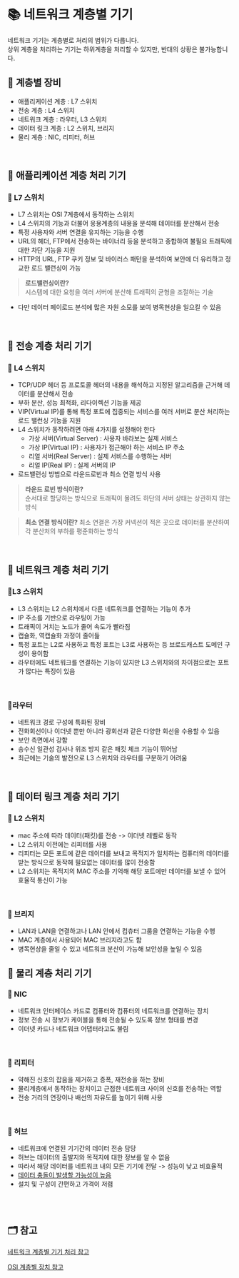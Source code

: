 # 📚 네트워크 계층별 기기
네트워크 기기는 계층별로 처리의 범위가 다릅니다.    
상위 계층을 처리하는 기기는 하위계층을 처리할 수 있지만, 반대의 상황은 불가능합니다. 

## 📖 계층별 장비
- 애플리케이션 계층 : L7 스위치
- 전송 계층 : L4 스위치
- 네트워크 계층 : 라우터, L3 스위치
- 데이터 링크 계층 : L2 스위치, 브리지
- 물리 계층 : NIC, 리피터, 허브

</br>

## 📖 애플리케이션 계층 처리 기기
### 📍 L7 스위치
- L7 스위치는 OSI 7계층에서 동작하는 스위치   
- L4 스위치의 기능과 더불어 응용계층의 내용을 분석해 데이터를 분산해서 전송   
- 특정 사용자와 서버 연결을 유지하는 기능을 수행
- URL의 헤더, FTP에서 전송하는 바이너리 등을 분석하고 종합하여 불필요 트래픽에 대한 차단 기능을 지원   
- HTTP의 URL, FTP 쿠키 정보 및 바이러스 패턴을 분석하여 보안에 더 유리하고 정교한 로드 밸런싱이 가능   

> **로드밸런싱이란?**   
시스템에 대한 요청을 여러 서버에 분산해 트래픽의 균형을 조절하는 기술   

- 다만 데이터 페이로드 분석에 많은 자원 소모를 보여 병목현상을 일으킬 수 있음

</br> 



## 📖 전송 계층 처리 기기
### 📍 L4 스위치
-  TCP/UDP 헤더 등 프로토콜 헤더의 내용을 해석하고 지정된 알고리즘을 근거해 데이터를 분산해서 전송
-  부하 분산, 성능 최적화, 리다이렉션 기능을 제공 
- VIP(Virtual IP)를 통해 특정 포트에 집중되는 서비스를 여러 서버로 분산 처리하는 로드 밸런싱 기능을 지원  
- L4 스위치가 동작하려면 아래 4가지를 설정해야 한다
    - 가상 서버(Virtual Server) : 사용자 바라보는 실제 서비스
    - 가상 IP(Virtual IP) : 사용자가 접근해야 하는 서비스 IP 주소
    - 리얼 서버(Real Server) : 실제 서비스를 수행하는 서버   
    - 리얼 IP(Real IP) : 실제 서버의 IP
- 로드밸런싱 방법으로 라운드로빈과 최소 연결 방식 사용   
> **라운드 로빈 방식이란?**   
순서대로 할당하는 방식으로 트래픽이 몰려도 하단의 서버 상태는 상관하지 않는 방식

> **최소 연결 방식이란?** 
최소 연결은 가장 커넥션이 적은 곳으로 데이터를 분산하여 각 분산처의 부하를 평준화하는 방식  

</br> 


## 📖 네트워크 계층 처리 기기
### 📍L3 스위치
- L3 스위치는 L2 스위치에서 다른 네트워크를 연결하는 기능이 추가
- IP 주소를 기반으로 라우팅이 가능
- 트래픽이 거치는 노드가 줄어 속도가 빨라짐
- 캡슐화, 역캡슐화 과정이 줄어듦
- 특정 포트는 L2로 사용하고 특정 포트는 L3로 사용하는 등 브로드캐스트 도메인 구성이 용이함
- 라우터에도 네트워크를 연결하는 기능이 있지만 L3 스위치와의 차이점으로는 포트가 많다는 특징이 있음

</br> 


### 📍라우터
- 네트워크 경로 구성에 특화된 장비
- 전화회선이나 이더넷 뿐만 아니라 광회선과 같은 다양한 회선을 수용할 수 있음
- 보안 측면에서 강함
- 송수신 일관성 검사나 위조 방지 같은 패킷 체크 기능이 뛰어남
- 최근에는 기술의 발전으로 L3 스위치와 라우터를 구분하기 어려움

</br> 

## 📖 데이터 링크 계층 처리 기기
### 📍 L2 스위치

- mac 주소에 따라 데이터(패킷)를 전송 -> 이더넷 레벨로 동작
- L2 스위치 이전에는 리피터를 사용 
- 리피터는 모든 포트에 같은 데이터를 보내고 목적지가 일치하는 컴퓨터의 데이터를 받는 방식으로 동작헤 필요없는 데이터를 많이 전송함
- L2 스위치는 목적지의 MAC 주소를 기억해 해당 포트에만 데이터를 보낼 수 있어 효율적 통신이 가능

</br> 

### 📍 브리지
- LAN과 LAN을 연결하고나 LAN 안에서 컴츄터 그룹을 연결하는 기능을 수행
- MAC 계층에서 사용되어 MAC 브리지라고도 함
- 병목현상을 줄일 수 있고 네트워크 분산이 가능해 보안성을 높일 수 있음


## 📖 물리 계층 처리 기기
### 📍 NIC
- 네트워크 인터페이스 카드로 컴퓨터와 컴퓨터의 네트워크를 연결하는 장치
- 정보 전송 시 정보가 케이블을 통해 전송될 수 있도록 정보 형태를 변경
- 이더넷 카드나 네트워크 어댑터라고도 불림 


</br> 

### 📍 리피터
- 약해진 신호의 잡음을 제거하고 증폭, 재전송을 하는 장비
- 물리계층에서 동작하는 장치이고 근접한 네트워크 사이의 신호를 전송하는 역할 
- 전송 거리의 연장이나 배선의 자유도를 높이기 위해 사용

</br> 

### 📍 허브
- 네트워크에 연결된 기기간의 데이터 전송 담당
- 허브는 데이터의 출발지와 목적지에 대한 정보를 알 수 없음
- 따라서 해당 데이터를 네트워크 내의 모든 기기에 전달 -> 성능이 낮고 비효율적
- [데이터 충돌이 발생할 가능성이 높음](the_role_of_network_switches.md)
- 설치 및 구성이 간편하고 가격이 저렴


</br> 
</br> 





## 🗂️ 참고
[네트워크 계층별 기기 처리 참고](https://velog.io/@haru/network-device)

[OSI 계층별 장치 참고](https://yummy0102.tistory.com/672)
